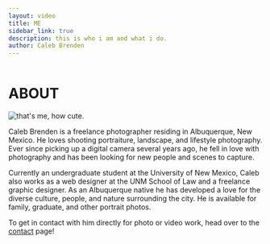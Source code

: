 ```yaml
---
layout: video
title: ME
sidebar_link: true
description: this is who i am and what i do.
author: Caleb Brenden
---
```


<h1 class="page-title" style="padding-top: 1rem;">ABOUT</h1>

<div id="split-div-wrapper">

<div id="left-div">
<img src="{{ site.baseurl }}/images/me-krakow.jpg" alt="that's me, how cute.">
</div>

<div id="right-div">
<p>Caleb Brenden is a freelance photographer residing in Albuquerque, New Mexico. He loves shooting portraiture, landscape, and lifestyle photography. Ever since picking up a digital camera several years ago, he fell in love with photography and has been looking for new people and scenes to capture.</p> 
<p>Currently an undergraduate student at the University of New Mexico, Caleb also works as a web designer at the UNM School of Law and a freelance graphic designer. As an Albuquerque native he has developed a love for the diverse culture, people, and nature surrounding the city. He is available for family, graduate, and other portrait photos.</p> 
<p>To get in contact with him directly for photo or video work, head over to the <a href="{{site.baseurl}}/contact.html" alt="Contact Page">contact</a> page!</p>
</div>

</div>

